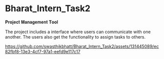 # Bharat_Intern_Task2
𝐏𝐫𝐨𝐣𝐞𝐜𝐭 𝐌𝐚𝐧𝐚𝐠𝐞𝐦𝐞𝐧𝐭 𝐓𝐨𝐨𝐥

The project includes a interface where users can communicate with one another. The users also get the functionality to assign tasks to others.

https://github.com/swasthikbhatt/Bharat_Intern_Task2/assets/131445089/ec82fbf8-13e3-4cf7-97a1-eefd9e117c17



